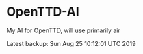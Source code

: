 # OpenTTD-AI
My AI for OpenTTD, will use primarily air

Latest backup: Sun Aug 25 10:12:01 UTC 2019
